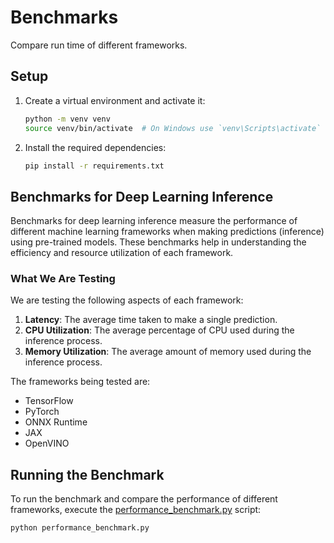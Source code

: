 # Benchmarks

Compare run time of different frameworks.

## Setup

1. Create a virtual environment and activate it:

    ```sh
    python -m venv venv
    source venv/bin/activate  # On Windows use `venv\Scripts\activate`
    ```

2. Install the required dependencies:

    ```sh
    pip install -r requirements.txt
    ```

## Benchmarks for Deep Learning Inference

Benchmarks for deep learning inference measure the performance of different machine learning frameworks when making predictions (inference) using pre-trained models. These benchmarks help in understanding the efficiency and resource utilization of each framework.

### What We Are Testing

We are testing the following aspects of each framework:

1. **Latency**: The average time taken to make a single prediction.
2. **CPU Utilization**: The average percentage of CPU used during the inference process.
3. **Memory Utilization**: The average amount of memory used during the inference process.

The frameworks being tested are:

- TensorFlow
- PyTorch
- ONNX Runtime
- JAX
- OpenVINO

## Running the Benchmark

To run the benchmark and compare the performance of different frameworks, execute the [performance_benchmark.py](http://_vscodecontentref_/1) script:

```sh
python performance_benchmark.py